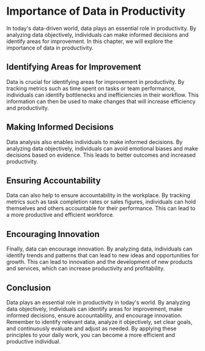 Importance of Data in Productivity
==========================================================================

In today's data-driven world, data plays an essential role in productivity. By analyzing data objectively, individuals can make informed decisions and identify areas for improvement. In this chapter, we will explore the importance of data in productivity.

Identifying Areas for Improvement
---------------------------------

Data is crucial for identifying areas for improvement in productivity. By tracking metrics such as time spent on tasks or team performance, individuals can identify bottlenecks and inefficiencies in their workflow. This information can then be used to make changes that will increase efficiency and productivity.

Making Informed Decisions
-------------------------

Data analysis also enables individuals to make informed decisions. By analyzing data objectively, individuals can avoid emotional biases and make decisions based on evidence. This leads to better outcomes and increased productivity.

Ensuring Accountability
-----------------------

Data can also help to ensure accountability in the workplace. By tracking metrics such as task completion rates or sales figures, individuals can hold themselves and others accountable for their performance. This can lead to a more productive and efficient workforce.

Encouraging Innovation
----------------------

Finally, data can encourage innovation. By analyzing data, individuals can identify trends and patterns that can lead to new ideas and opportunities for growth. This can lead to innovation and the development of new products and services, which can increase productivity and profitability.

Conclusion
----------

Data plays an essential role in productivity in today's world. By analyzing data objectively, individuals can identify areas for improvement, make informed decisions, ensure accountability, and encourage innovation. Remember to identify relevant data, analyze it objectively, set clear goals, and continuously evaluate and adjust as needed. By applying these principles to your daily work, you can become a more efficient and productive individual.
